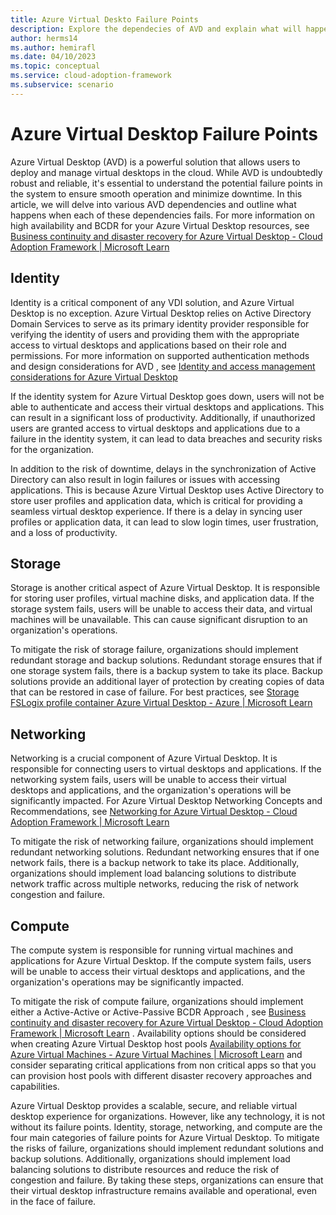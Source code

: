 ```yaml
---
title: Azure Virtual Deskto Failure Points
description: Explore the dependecies of AVD and explain what will happen when these dependecies fail
author: herms14
ms.author: hemirafl
ms.date: 04/10/2023
ms.topic: conceptual
ms.service: cloud-adoption-framework
ms.subservice: scenario
---
```



# Azure Virtual Desktop Failure Points


Azure Virtual Desktop (AVD) is a powerful solution that allows users to deploy and manage virtual desktops in the cloud. While AVD is undoubtedly robust and reliable, it's essential to understand the potential failure points in the system to ensure smooth operation and minimize downtime. In this article, we will delve into various AVD dependencies and outline what happens when each of these dependencies fails. For more information on high availability  and BCDR for your Azure Virtual Desktop resources, see [Business continuity and disaster recovery for Azure Virtual Desktop - Cloud Adoption Framework | Microsoft Learn](eslz-business-continuity-and-disaster-recovery.md)

## Identity 

Identity is a critical component of any VDI solution, and Azure Virtual Desktop is no exception. Azure Virtual Desktop relies on Active Directory Domain Services to serve as its primary identity provider responsible for verifying the identity of users and providing them with the appropriate access to virtual desktops and applications based on their role and permissions. For more information on supported authentication methods and design considerations for AVD , see [Identity and access management considerations for Azure Virtual Desktop](eslz-identity-and-access-management.md)

If the identity system for Azure Virtual Desktop goes down, users will not be able to authenticate and access their virtual desktops and applications. This can result in a significant loss of productivity. Additionally, if unauthorized users are granted access to virtual desktops and applications due to a failure in the identity system, it can lead to data breaches and security risks for the organization.

In addition to the risk of downtime, delays in the synchronization of Active Directory can also result in login failures or issues with accessing applications. This is because Azure Virtual Desktop uses Active Directory to store user profiles and application data, which is critical for providing a seamless virtual desktop experience. If there is a delay in syncing user profiles or application data, it can lead to slow login times, user frustration, and a loss of productivity.

## Storage 

Storage is another critical aspect of Azure Virtual Desktop. It is responsible for storing user profiles, virtual machine disks, and application data. If the storage system fails, users will be unable to access their data, and virtual machines will be unavailable. This can cause significant disruption to an organization's operations. 

To mitigate the risk of storage failure, organizations should implement redundant storage and backup solutions. Redundant storage ensures that if one storage system fails, there is a backup system to take its place. Backup solutions provide an additional layer of protection by creating copies of data that can be restored in case of failure. For best practices, see [Storage FSLogix profile container Azure Virtual Desktop - Azure | Microsoft Learn](https://github.com/MicrosoftDocs/azure-docs/blob/main/articles/virtual-desktop/store-fslogix-profile.md)

## Networking 
Networking is a crucial component of Azure Virtual Desktop. It is responsible for connecting users to virtual desktops and applications. If the networking system fails, users will be unable to access their virtual desktops and applications, and the organization's operations will be significantly impacted. For Azure Virtual Desktop Networking Concepts and Recommendations, see [Networking for Azure Virtual Desktop - Cloud Adoption Framework | Microsoft Learn](https://github.com/MicrosoftDocs/cloud-adoption-framework/blob/main/docs/scenarios/wvd/eslz-network-topology-and-connectivity.md)

To mitigate the risk of networking failure, organizations should implement redundant networking solutions. Redundant networking ensures that if one network fails, there is a backup network to take its place. Additionally, organizations should implement load balancing solutions to distribute network traffic across multiple networks, reducing the risk of network congestion and failure.

## Compute 
The compute system is responsible for running virtual machines and applications for Azure Virtual Desktop. If the compute system fails, users will be unable to access their virtual desktops and applications, and the organization's operations may be significantly impacted.

To mitigate the risk of compute failure, organizations should implement either a Active-Active or Active-Passive BCDR Approach , see [Business continuity and disaster recovery for Azure Virtual Desktop - Cloud Adoption Framework | Microsoft Learn](eslz-business-continuity-and-disaster-recovery.md) . Availability options should be considered when creating Azure Virtual Desktop host pools [Availability options for Azure Virtual Machines - Azure Virtual Machines | Microsoft Learn](https://github.com/MicrosoftDocs/azure-docs/blob/main/articles/virtual-machines/availability.md) and consider separating critical applications from non critical apps so that you can provision host pools with different disaster recovery approaches and capabilities. 

Azure Virtual Desktop provides a scalable, secure, and reliable virtual desktop experience for organizations. However, like any technology, it is not without its failure points. Identity, storage, networking, and compute are the four main categories of failure points for Azure Virtual Desktop. To mitigate the risks of failure, organizations should implement redundant solutions and backup solutions. Additionally, organizations should implement load balancing solutions to distribute resources and reduce the risk of congestion and failure. By taking these steps, organizations can ensure that their virtual desktop infrastructure remains available and operational, even in the face of failure.


